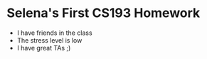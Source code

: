 # Selena's First CS193 Homework
- I have friends in the class
- The stress level is low
- I have great TAs ;)
